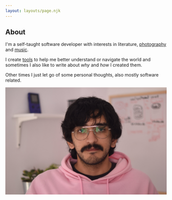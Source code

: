 ```yaml
---
layout: layouts/page.njk
---
```


## About

I'm a self-taught software developer with interests in literature, [photography](http://instagram.com/facu.jpg) and [music](http://last.fm/user/f7701).

I create [tools](http://github.com/subiabre) to help me better understand or navigate the world and sometimes I also like to write about _why_ and _how_ I created them.

Other times I just let go of some personal thoughts, also mostly software related.

![Self portrait](/public/me_min.jpg)
